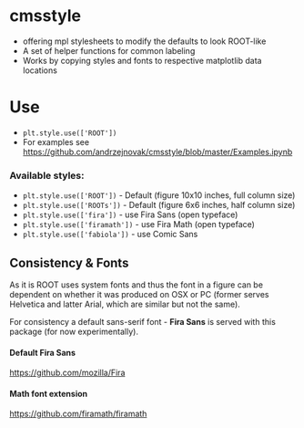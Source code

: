 # cmsstyle
- offering mpl stylesheets to modify the defaults to look ROOT-like
- A set of helper functions for common labeling
- Works by copying styles and fonts to respective matplotlib data locations

# Use
- `plt.style.use(['ROOT'])`
- For examples see https://github.com/andrzejnovak/cmsstyle/blob/master/Examples.ipynb

### Available styles:

- `plt.style.use(['ROOT'])` - Default (figure 10x10 inches, full column size)
- `plt.style.use(['ROOTs'])` - Default (figure 6x6 inches, half column size)
- `plt.style.use(['fira'])` - use Fira Sans (open typeface)
- `plt.style.use(['firamath'])` - use Fira Math (open typeface)
- `plt.style.use(['fabiola'])` - use Comic Sans

## Consistency \& Fonts
As it is ROOT uses system fonts and thus the font in a figure can be dependent on whether it was produced on OSX or PC (former serves Helvetica and latter Arial, which are similar but not the same).

For consistency a default sans-serif font - **Fira Sans** is served with this package (for now experimentally). 
#### Default Fira Sans
https://github.com/mozilla/Fira
#### Math font extension
https://github.com/firamath/firamath